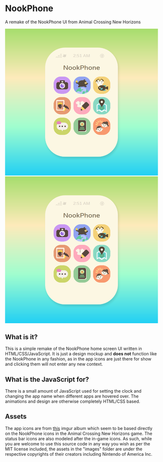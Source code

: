 # NookPhone
A remake of the NookPhone UI from Animal Crossing New Horizons

![Screenshot](images/screenshots/screenshot_1.png)
[![](images/screenshots/screenshot_1.png)](http://htmlpreview.github.io/?https://github.com/IdreesInc/NookPhone/blob/master/index.html)

## What is it?
This is a simple remake of the NookPhone home screen UI written in HTML/CSS/JavaScript. It is just a design mockup and **does not** function like the NookPhone in any fashion, as in the app icons are just there for show and clicking them will not enter any new context.

## What is the JavaScript for?
There is a small amount of JavaScript used for setting the clock and changing the app name when different apps are hovered over. The animations and design are otherwise completely HTML/CSS based.

## Assets
The app icons are from [this](https://imgur.com/t/animalcrossingnewhorizons/jeZHQZL) imgur album which seem to be based directly on the NookPhone icons in the Animal Crossing New Horizons game. The status bar icons are also modeled after the in-game icons. As such, while you are welcome to use this source code in any way you wish as per the MIT license included, the assets in the "images" folder are under the respective copyrights of their creators including Nintendo of America Inc.
